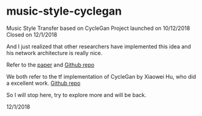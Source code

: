 # music-style-cyclegan
Music Style Transfer based on CycleGan
Project launched on 10/12/2018
Closed on 12/1/2018

And I just realized that other researchers have implemented this idea and his network architecture is really nice. 

Refer to the [paper](https://www.tik.ee.ethz.ch/file/2e6c8407bf92ce1e47c0faa7e9a3014d/cyclegan-music-style%20(3).pdf) and [Github repo](https://github.com/sumuzhao/CycleGAN-Music-Style-Transfer)

We both refer to the tf implementation of CycleGan by Xiaowei Hu, who did a excellent work. [Github repo](https://github.com/xhujoy/CycleGAN-tensorflow)

So I will stop here, try to explore more and will be back.

12/1/2018